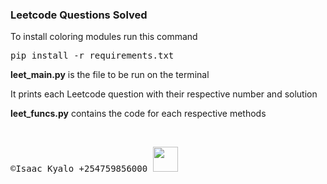 <h3>Leetcode Questions Solved</h3>
<p>To install coloring modules run this command <pre>pip install -r requirements.txt</pre></p>
<p><b>leet_main.py</b> is the file to be run on the terminal</p>
<p>It prints each Leetcode question with their respective number and solution</p>
<p><b>leet_funcs.py</b> contains the code for each respective methods</p>
</br>

<pre>&copy;Isaac Kyalo +254759856000 <img src="https://encrypted-tbn0.gstatic.com/images?q=tbn:ANd9GcTtoJvbG6by1ziaAOACH0pL4Xlrg3S_KX1o7zrVZHwkIBp1CIRH0LmvW-8&usqp=CAU" width='40', height='40'/></pre>
                                   
